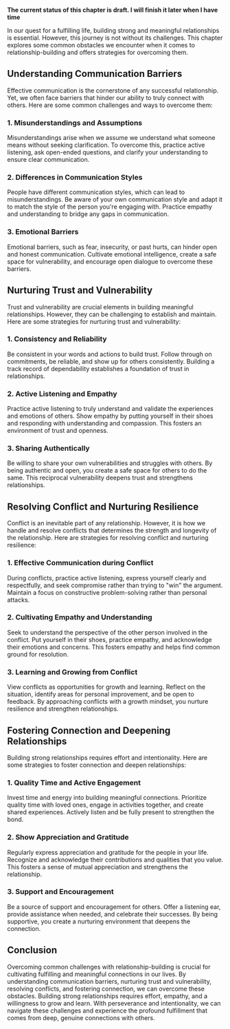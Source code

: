 **The current status of this chapter is draft. I will finish it later when I have time**

In our quest for a fulfilling life, building strong and meaningful relationships is essential. However, this journey is not without its challenges. This chapter explores some common obstacles we encounter when it comes to relationship-building and offers strategies for overcoming them.

Understanding Communication Barriers
------------------------------------

Effective communication is the cornerstone of any successful relationship. Yet, we often face barriers that hinder our ability to truly connect with others. Here are some common challenges and ways to overcome them:

### 1. Misunderstandings and Assumptions

Misunderstandings arise when we assume we understand what someone means without seeking clarification. To overcome this, practice active listening, ask open-ended questions, and clarify your understanding to ensure clear communication.

### 2. Differences in Communication Styles

People have different communication styles, which can lead to misunderstandings. Be aware of your own communication style and adapt it to match the style of the person you're engaging with. Practice empathy and understanding to bridge any gaps in communication.

### 3. Emotional Barriers

Emotional barriers, such as fear, insecurity, or past hurts, can hinder open and honest communication. Cultivate emotional intelligence, create a safe space for vulnerability, and encourage open dialogue to overcome these barriers.

Nurturing Trust and Vulnerability
---------------------------------

Trust and vulnerability are crucial elements in building meaningful relationships. However, they can be challenging to establish and maintain. Here are some strategies for nurturing trust and vulnerability:

### 1. Consistency and Reliability

Be consistent in your words and actions to build trust. Follow through on commitments, be reliable, and show up for others consistently. Building a track record of dependability establishes a foundation of trust in relationships.

### 2. Active Listening and Empathy

Practice active listening to truly understand and validate the experiences and emotions of others. Show empathy by putting yourself in their shoes and responding with understanding and compassion. This fosters an environment of trust and openness.

### 3. Sharing Authentically

Be willing to share your own vulnerabilities and struggles with others. By being authentic and open, you create a safe space for others to do the same. This reciprocal vulnerability deepens trust and strengthens relationships.

Resolving Conflict and Nurturing Resilience
-------------------------------------------

Conflict is an inevitable part of any relationship. However, it is how we handle and resolve conflicts that determines the strength and longevity of the relationship. Here are strategies for resolving conflict and nurturing resilience:

### 1. Effective Communication during Conflict

During conflicts, practice active listening, express yourself clearly and respectfully, and seek compromise rather than trying to "win" the argument. Maintain a focus on constructive problem-solving rather than personal attacks.

### 2. Cultivating Empathy and Understanding

Seek to understand the perspective of the other person involved in the conflict. Put yourself in their shoes, practice empathy, and acknowledge their emotions and concerns. This fosters empathy and helps find common ground for resolution.

### 3. Learning and Growing from Conflict

View conflicts as opportunities for growth and learning. Reflect on the situation, identify areas for personal improvement, and be open to feedback. By approaching conflicts with a growth mindset, you nurture resilience and strengthen relationships.

Fostering Connection and Deepening Relationships
------------------------------------------------

Building strong relationships requires effort and intentionality. Here are some strategies to foster connection and deepen relationships:

### 1. Quality Time and Active Engagement

Invest time and energy into building meaningful connections. Prioritize quality time with loved ones, engage in activities together, and create shared experiences. Actively listen and be fully present to strengthen the bond.

### 2. Show Appreciation and Gratitude

Regularly express appreciation and gratitude for the people in your life. Recognize and acknowledge their contributions and qualities that you value. This fosters a sense of mutual appreciation and strengthens the relationship.

### 3. Support and Encouragement

Be a source of support and encouragement for others. Offer a listening ear, provide assistance when needed, and celebrate their successes. By being supportive, you create a nurturing environment that deepens the connection.

Conclusion
----------

Overcoming common challenges with relationship-building is crucial for cultivating fulfilling and meaningful connections in our lives. By understanding communication barriers, nurturing trust and vulnerability, resolving conflicts, and fostering connection, we can overcome these obstacles. Building strong relationships requires effort, empathy, and a willingness to grow and learn. With perseverance and intentionality, we can navigate these challenges and experience the profound fulfillment that comes from deep, genuine connections with others.
